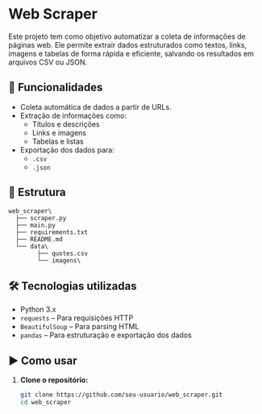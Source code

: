 # Web Scraper

Este projeto tem como objetivo automatizar a coleta de informações de páginas web. Ele permite extrair dados estruturados como textos, links, imagens e tabelas de forma rápida e eficiente, salvando os resultados em arquivos CSV ou JSON.

## 🚀 Funcionalidades

- Coleta automática de dados a partir de URLs.
- Extração de informações como:
  - Títulos e descrições
  - Links e imagens
  - Tabelas e listas
- Exportação dos dados para:
  - `.csv`
  - `.json`
 

## 📂 Estrutura

```
web_scraper\
  ├── scraper.py
  ├── main.py
  ├── requirements.txt
  ├── README.md
  └── data\
        ├── quotes.csv
        └── imagens\
```

## 🛠️ Tecnologias utilizadas

- Python 3.x
- `requests` – Para requisições HTTP
- `BeautifulSoup` – Para parsing HTML
- `pandas` – Para estruturação e exportação dos dados


## ▶️ Como usar

1. **Clone o repositório:**
   ```bash
   git clone https://github.com/seu-usuario/web_scraper.git
   cd web_scraper
